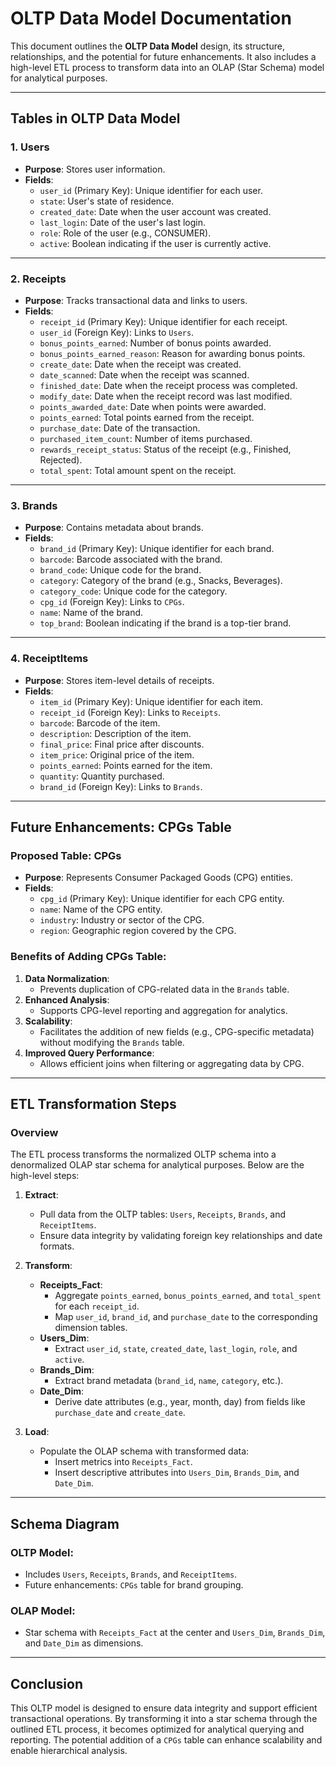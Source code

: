 # OLTP Data Model Documentation

This document outlines the **OLTP Data Model** design, its structure, relationships, and the potential for future enhancements. It also includes a high-level ETL process to transform data into an OLAP (Star Schema) model for analytical purposes.

---

## **Tables in OLTP Data Model**

### **1. Users**
- **Purpose**: Stores user information.
- **Fields**:
  - `user_id` (Primary Key): Unique identifier for each user.
  - `state`: User's state of residence.
  - `created_date`: Date when the user account was created.
  - `last_login`: Date of the user's last login.
  - `role`: Role of the user (e.g., CONSUMER).
  - `active`: Boolean indicating if the user is currently active.

---

### **2. Receipts**
- **Purpose**: Tracks transactional data and links to users.
- **Fields**:
  - `receipt_id` (Primary Key): Unique identifier for each receipt.
  - `user_id` (Foreign Key): Links to `Users`.
  - `bonus_points_earned`: Number of bonus points awarded.
  - `bonus_points_earned_reason`: Reason for awarding bonus points.
  - `create_date`: Date when the receipt was created.
  - `date_scanned`: Date when the receipt was scanned.
  - `finished_date`: Date when the receipt process was completed.
  - `modify_date`: Date when the receipt record was last modified.
  - `points_awarded_date`: Date when points were awarded.
  - `points_earned`: Total points earned from the receipt.
  - `purchase_date`: Date of the transaction.
  - `purchased_item_count`: Number of items purchased.
  - `rewards_receipt_status`: Status of the receipt (e.g., Finished, Rejected).
  - `total_spent`: Total amount spent on the receipt.

---

### **3. Brands**
- **Purpose**: Contains metadata about brands.
- **Fields**:
  - `brand_id` (Primary Key): Unique identifier for each brand.
  - `barcode`: Barcode associated with the brand.
  - `brand_code`: Unique code for the brand.
  - `category`: Category of the brand (e.g., Snacks, Beverages).
  - `category_code`: Unique code for the category.
  - `cpg_id` (Foreign Key): Links to `CPGs`.
  - `name`: Name of the brand.
  - `top_brand`: Boolean indicating if the brand is a top-tier brand.

---

### **4. ReceiptItems**
- **Purpose**: Stores item-level details of receipts.
- **Fields**:
  - `item_id` (Primary Key): Unique identifier for each item.
  - `receipt_id` (Foreign Key): Links to `Receipts`.
  - `barcode`: Barcode of the item.
  - `description`: Description of the item.
  - `final_price`: Final price after discounts.
  - `item_price`: Original price of the item.
  - `points_earned`: Points earned for the item.
  - `quantity`: Quantity purchased.
  - `brand_id` (Foreign Key): Links to `Brands`.

---

## **Future Enhancements: CPGs Table**

### **Proposed Table: CPGs**
- **Purpose**: Represents Consumer Packaged Goods (CPG) entities.
- **Fields**:
  - `cpg_id` (Primary Key): Unique identifier for each CPG entity.
  - `name`: Name of the CPG entity.
  - `industry`: Industry or sector of the CPG.
  - `region`: Geographic region covered by the CPG.

### **Benefits of Adding CPGs Table**:
1. **Data Normalization**:
   - Prevents duplication of CPG-related data in the `Brands` table.
2. **Enhanced Analysis**:
   - Supports CPG-level reporting and aggregation for analytics.
3. **Scalability**:
   - Facilitates the addition of new fields (e.g., CPG-specific metadata) without modifying the `Brands` table.
4. **Improved Query Performance**:
   - Allows efficient joins when filtering or aggregating data by CPG.

---

## **ETL Transformation Steps**

### **Overview**
The ETL process transforms the normalized OLTP schema into a denormalized OLAP star schema for analytical purposes. Below are the high-level steps:

1. **Extract**:
   - Pull data from the OLTP tables: `Users`, `Receipts`, `Brands`, and `ReceiptItems`.
   - Ensure data integrity by validating foreign key relationships and date formats.

2. **Transform**:
   - **Receipts_Fact**:
     - Aggregate `points_earned`, `bonus_points_earned`, and `total_spent` for each `receipt_id`.
     - Map `user_id`, `brand_id`, and `purchase_date` to the corresponding dimension tables.
   - **Users_Dim**:
     - Extract `user_id`, `state`, `created_date`, `last_login`, `role`, and `active`.
   - **Brands_Dim**:
     - Extract brand metadata (`brand_id`, `name`, `category`, etc.).
   - **Date_Dim**:
     - Derive date attributes (e.g., year, month, day) from fields like `purchase_date` and `create_date`.

3. **Load**:
   - Populate the OLAP schema with transformed data:
     - Insert metrics into `Receipts_Fact`.
     - Insert descriptive attributes into `Users_Dim`, `Brands_Dim`, and `Date_Dim`.

---

## **Schema Diagram**

### OLTP Model:
- Includes `Users`, `Receipts`, `Brands`, and `ReceiptItems`.
- Future enhancements: `CPGs` table for brand grouping.

### OLAP Model:
- Star schema with `Receipts_Fact` at the center and `Users_Dim`, `Brands_Dim`, and `Date_Dim` as dimensions.

---

## **Conclusion**

This OLTP model is designed to ensure data integrity and support efficient transactional operations. By transforming it into a star schema through the outlined ETL process, it becomes optimized for analytical querying and reporting. The potential addition of a `CPGs` table can enhance scalability and enable hierarchical analysis.
